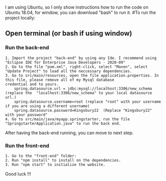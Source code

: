 I am using Ubuntu, so I only show instructions how to run the code on Ubuntu 18.04, for window, you can download "bash" to run it.
#To run the project locally:

## Open terminal (or bash if using window)
### Run the back-end

	1. Import the project "back-end" by using any Ide. I recommend using "Eclipse IDE for Enterprise Java Developers - 2020-09"
	2. Go to the file "pom.xml", right-click, select "Maven", select "Update Project" to load all the neccessary dependencies.
	3. Go to src/main/resources, open the file application.properties. In this file, please remove all of my Mysql database
	credential and to yours.
		spring.datasource.url = jdbc:mysql://localhost:3306/new_schema (replace the  "localhost:3306/new_schema" to your local datasource url.) 
		spring.datasource.username=root (replace "root" with your username if you are using a different username)
		spring.datasource.password=Kingsbury22  (Replace "Kingsbury22" with your password"
	4. Go to src/main/java/myapp.springstarter, run the file "SpringstarterApplication.java" to run the back end.
	
After having the back-end running, you can move to next step.

### Run the front-end
	1. Go to the "front-end" folder: 
	2. Run "npm install" to install on the dependencies.
	3. Run "npm start" to initialize the website.
Good luck !!!
